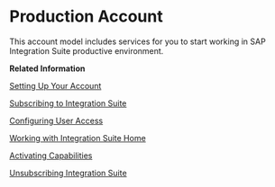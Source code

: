 <!-- loio24ef51144181466ba76ca58836ef2283 -->

# Production Account

This account model includes services for you to start working in SAP Integration Suite productive environment.

**Related Information**  


[Setting Up Your Account](setting-up-your-account-079c68f.md "Create a subaccount in your assigned global account using the SAP BTP cockpit.")

[Subscribing to Integration Suite](subscribing-to-integration-suite-8a3c8b7.md "Subscribe to the Integration Suite application from the Subscriptions page in the SAP BTP cockpit.")

[Configuring User Access](../20-Working_with_SAP_Integration_Suite_Home/configuring-user-access-2c6214a.md "Create and modify application roles and assign users to these roles.")

[Working with Integration Suite Home](../20-Working_with_SAP_Integration_Suite_Home/working-with-integration-suite-home-a53dce3.md "Access the various features and resources available on the Integration Suite home page.")

[Activating Capabilities](../20-Working_with_SAP_Integration_Suite_Home/activating-capabilities-2ffb343.md "Activate capabilities for the SAP Integration Suite.")

[Unsubscribing Integration Suite](unsubscribing-integration-suite-74947c8.md "Unsubscribe from the Integration Suite service.")

